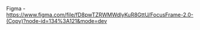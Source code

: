Figma - https://www.figma.com/file/fD8pwTZRWMWdlyKuR8GttU/FocusFrame-2.0-(Copy)?node-id=134%3A121&mode=dev
